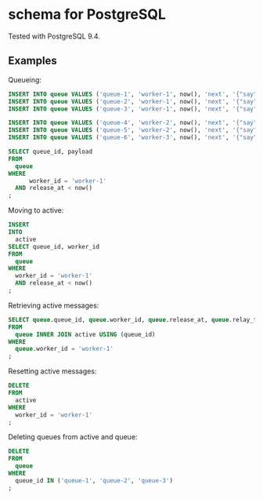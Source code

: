 # schema for PostgreSQL

Tested with PostgreSQL 9.4.

## Examples

Queueing:

```sql
INSERT INTO queue VALUES ('queue-1', 'worker-1', now(), 'next', '{"say": "hi"}');
INSERT INTO queue VALUES ('queue-2', 'worker-1', now(), 'next', '{"say": "hi"}');
INSERT INTO queue VALUES ('queue-3', 'worker-1', now(), 'next', '{"say": "hi"}');

INSERT INTO queue VALUES ('queue-4', 'worker-2', now(), 'next', '{"say": "hi"}');
INSERT INTO queue VALUES ('queue-5', 'worker-2', now(), 'next', '{"say": "hi"}');
INSERT INTO queue VALUES ('queue-6', 'worker-3', now(), 'next', '{"say": "hi"}');

SELECT queue_id, payload
FROM
  queue
WHERE
      worker_id = 'worker-1'
  AND release_at < now()
;
```

Moving to active:

```sql
INSERT
INTO
  active
SELECT queue_id, worker_id
FROM
  queue
WHERE
  worker_id = 'worker-1'
  AND release_at < now()
;
```

Retrieving active messages:

```sql
SELECT queue.queue_id, queue.worker_id, queue.release_at, queue.relay_to, queue.payload
FROM
  queue INNER JOIN active USING (queue_id)
WHERE
  queue.worker_id = 'worker-1'
;
```

Resetting active messages:

```sql
DELETE
FROM
  active
WHERE
  worker_id = 'worker-1'
;
```

Deleting queues from active and queue:

```sql
DELETE
FROM
  queue
WHERE
  queue_id IN ('queue-1', 'queue-2', 'queue-3')
;
```
